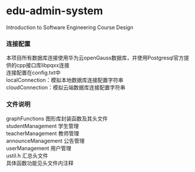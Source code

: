 # edu-admin-system
Introduction to Software Engineering Course Design

### 连接配置
本项目所有数据库连接使用华为云openGauss数据库，并使用Postgresql官方提供的cpp接口库libpqxx连接<br>
连接配置在config.txt中<br> 
localConnection：模拟本地数据库连接配置字符串<br>
cloudConnection：模拟云端数据库连接配置字符串

### 文件说明
graphFunctions 图形库封装函数及其头文件<br>
studentManagement 学生管理<br>
teacherManagement 教师管理<br>
announceManagement 公告管理<br>
userManagement 用户管理<br>
ustil.h 汇总头文件<br>
具体函数功能见头文件内注释
